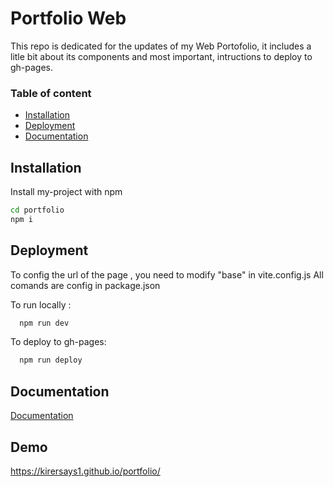 
# Portfolio Web
This repo is dedicated for the updates of my Web Portofolio, it includes a litle bit about its components and most important, intructions to deploy to gh-pages.

### Table of content
- [Installation](#Installation)
- [Deployment](#Deployment)
- [Documentation](#Documentation)


## Installation

Install my-project with npm

```bash
cd portfolio
npm i   
```
    
## Deployment
To config the url of the page , you need to modify "base" in vite.config.js
All comands are config in package.json

To run locally :
```bash
  npm run dev
```
To deploy to gh-pages: 
```bash
  npm run deploy
```


## Documentation

[Documentation](https://linktodocumentation)


## Demo

https://kirersays1.github.io/portfolio/

